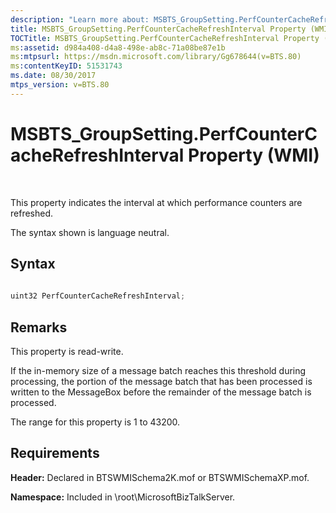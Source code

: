```yaml
---
description: "Learn more about: MSBTS_GroupSetting.PerfCounterCacheRefreshInterval Property (WMI)"
title: MSBTS_GroupSetting.PerfCounterCacheRefreshInterval Property (WMI)
TOCTitle: MSBTS_GroupSetting.PerfCounterCacheRefreshInterval Property (WMI)
ms:assetid: d984a408-d4a8-498e-ab8c-71a08be87e1b
ms:mtpsurl: https://msdn.microsoft.com/library/Gg678644(v=BTS.80)
ms:contentKeyID: 51531743
ms.date: 08/30/2017
mtps_version: v=BTS.80
---
```


# MSBTS\_GroupSetting.PerfCounterCacheRefreshInterval Property (WMI)

 

This property indicates the interval at which performance counters are refreshed.

The syntax shown is language neutral.

## Syntax

```C#
  
uint32 PerfCounterCacheRefreshInterval;  
```

## Remarks

This property is read-write.

If the in-memory size of a message batch reaches this threshold during processing, the portion of the message batch that has been processed is written to the MessageBox before the remainder of the message batch is processed.

The range for this property is 1 to 43200.

## Requirements

**Header:** Declared in BTSWMISchema2K.mof or BTSWMISchemaXP.mof.

**Namespace:** Included in \\root\\MicrosoftBizTalkServer.

